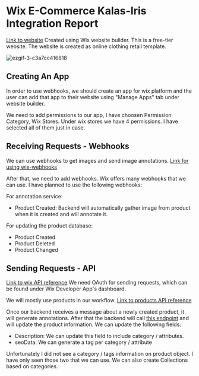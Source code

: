 # Wix E-Commerce Kalas-Iris Integration Report

[Link to website](https://dogacel.wixsite.com/website) Created using Wix website builder. This is a free-tier website. The website is created as online clothing retail template.

![ezgif-3-c3a7cc416818](https://user-images.githubusercontent.com/7023385/106370212-e7b3c900-6368-11eb-9559-8e8318ab4a48.gif)

## Creating An App

In order to use webhooks, we should create an app for wix platform and the user can add that app to their website using "Manage Apps" tab under website builder.

We need to add permissions to our app, I have choosen Permission Category, Wix Stores. Under wix stores we have 4 permissions. I have selected all of them just in case.

## Receiving Requests - Webhooks

We can use webhooks to get images and send image annotations. [Link for using wix-webhooks](https://devforum.wix.com/en/article/about-webhooks)

After that, we need to add webhooks. Wix offers many webhooks that we can use. I have planned to use the following webhooks:

For annotation service:

- Product Created: Backend will automatically gather image from product when it is created and will annotate it.

For updating the product database:

- Product Created
- Product Deleted
- Product Changed

## Sending Requests - API

[Link to wix API reference](https://dev.wix.com/api/rest/getting-started) We need OAuth for sending requests, which can be found under Wix Developer App's dashboard.

We will mostly use products in our workflow. [Link to products API reference](https://dev.wix.com/api/rest/wix-stores/catalog/product/product-object)

Once our backend receives a message about a newly created product, it will generate annotations. After that the backend will call [this endpoint](https://dev.wix.com/api/rest/wix-stores/catalog/product/update-product) and will update the product information. We can update the following fields:

- Description: We can update this field to include category / attributes.
- seoData: We can generate a tag per category / attribute

Unfortunately I did not see a category / tags information on product object. I have only seen those two that we can use. We can also create Collections based on categories.
